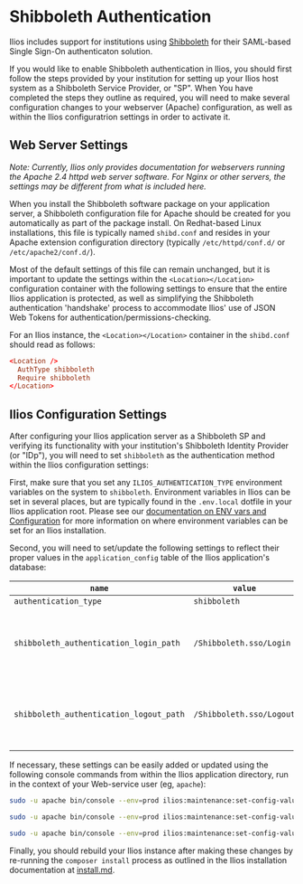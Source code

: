 # Shibboleth Authentication

Ilios includes support for institutions using [Shibboleth](https://www.internet2.edu/products-services/trust-identity/shibboleth/) for their SAML-based Single Sign-On authenticaton solution.

If you would like to enable Shibboleth authentication in Ilios, you should first follow the steps provided by your institution for setting up your Ilios host system as a Shibboleth Service Provider, or "SP". When You have completed the steps they outline as required, you will need to make several configuration changes to your webserver (Apache) configuration, as well as within the Ilios configuratrion settings in order to activate it.

## Web Server Settings

_Note: Currently, Ilios only provides documentation for webservers running the Apache 2.4 httpd web server software. For Nginx or other servers, the settings may be different from what is included here._

When you install the Shibboleth software package on your application server, a Shibboleth configuration file for Apache should be created for you automatically as part of the package install. On Redhat-based Linux installations, this file is typically named `shibd.conf` and resides in your Apache extension configuration directory (typically `/etc/httpd/conf.d/` or `/etc/apache2/conf.d/`).

Most of the default settings of this file can remain unchanged, but it is important to update the settings within the `<Location></Location>` configuration container with the following settings to ensure that the entire Ilios application is protected, as well as simplifying the Shibboleth authentication 'handshake' process to accommodate Ilios' use of JSON Web Tokens for authentication/permissions-checking.

For an Ilios instance, the `<Location></Location>` container in the `shibd.conf` should read as follows:

```conf
<Location />
  AuthType shibboleth
  Require shibboleth
</Location>
```

## Ilios Configuration Settings

After configuring your Ilios application server as a Shibboleth SP and verifying its functionality with your institution's Shibboleth Identity Provider (or "IDp"), you will need to set `shibboleth` as the authentication method within the Ilios configuration settings:

First, make sure that you set any `ILIOS_AUTHENTICATION_TYPE` environment variables on the system to `shibboleth`. Environment variables in Ilios can be set in several places, but are typically found in the `.env.local` dotfile in your Ilios application root. Please see our [documentation on ENV vars and Configuration](env_vars_and_config.md) for more information on where environment variables can be set for an Ilios installation.

Second, you will need to set/update the following settings to reflect their proper values in the `application_config` table of the Ilios application's database:

|`name`|`value`||
|---|---|---|
|`authentication_type`|`shibboleth`||
|`shibboleth_authentication_login_path`|`/Shibboleth.sso/Login`| (<-- Default Shibboleth value, your institution's setting may differ)|
|`shibboleth_authentication_logout_path`|`/Shibboleth.sso/Logout`| (<-- Default Shibboleth value, your institution's setting may differ)|

If necessary, these settings can be easily added or updated using the following console commands from within the Ilios application directory, run in the context of your Web-service user (eg, `apache`):

```bash
sudo -u apache bin/console --env=prod ilios:maintenance:set-config-value authentication_type shibboleth

sudo -u apache bin/console --env=prod ilios:maintenance:set-config-value shibboleth_authentication_login_path <your campus value>

sudo -u apache bin/console --env=prod ilios:maintenance:set-config-value shibboleth_authentication_logout_path <your campus value>
```

Finally, you should rebuild your Ilios instance after making these changes by re-running the `composer install` process as outlined in the Ilios installation documentation at [install.md](install.md).
